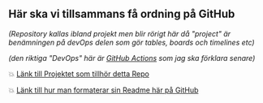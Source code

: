## Här ska vi tillsammans få ordning på GitHub

_(Repository kallas ibland projekt men blir rörigt här då "project" är benämningen på devOps delen som gör tables, boards och timelines etc)_

_(den riktiga "DevOps" här är [GitHub Actions](https://github.com/fredrikgreco/GitHub_LazyDawg/actions) som jag ska förklara senare)_

:boom: [Länk till Projektet som tillhör detta Repo](https://github.com/users/fredrikgreco/projects/7/views/1)


:boom: [Länk till hur man formaterar sin Readme här på GitHub](https://docs.github.com/en/get-started/writing-on-github/getting-started-with-writing-and-formatting-on-github/basic-writing-and-formatting-syntax)
